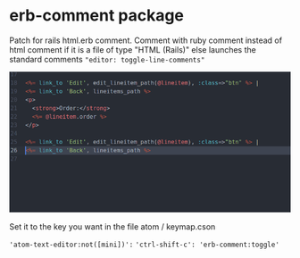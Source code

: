 # erb-comment package

Patch for rails html.erb comment.
Comment with ruby ​​comment instead of html comment if it is a file of type "HTML (Rails)" else launches the standard comments `"editor: toggle-line-comments"`

![erb comment example](https://github.com/xurdedix/atom-erb-comment/blob/master/resources/atom-erb-comment.png?raw=true)

Set it to the key you want in the file atom / keymap.cson

`'atom-text-editor:not([mini])':`
  `'ctrl-shift-c': 'erb-comment:toggle'`
